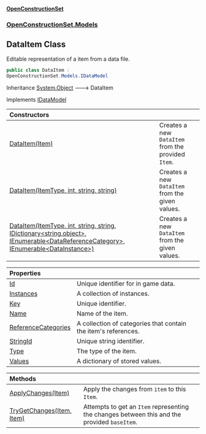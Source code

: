 #### [OpenConstructionSet](index.md 'index')
### [OpenConstructionSet.Models](index.md#OpenConstructionSet_Models 'OpenConstructionSet.Models')
## DataItem Class
Editable representation of a item from a data file.  
```csharp
public class DataItem :
OpenConstructionSet.Models.IDataModel
```

Inheritance [System.Object](https://docs.microsoft.com/en-us/dotnet/api/System.Object 'System.Object') &#129106; DataItem  

Implements [IDataModel](zkoogszxgZdDGzPBOOAcpg.md 'OpenConstructionSet.Models.IDataModel')  

| Constructors | |
| :--- | :--- |
| [DataItem(Item)](KEIVi7sIOTSlbpDv72TsJQ.md 'OpenConstructionSet.Models.DataItem.DataItem(OpenConstructionSet.Models.Item)') | Creates a new `DataItem` from the provided `Item`.<br/> |
| [DataItem(ItemType, int, string, string)](DpkFt2wyLoi81TYxniuatg.md 'OpenConstructionSet.Models.DataItem.DataItem(OpenConstructionSet.Models.ItemType, int, string, string)') | Creates a new `DataItem` from the given values.<br/> |
| [DataItem(ItemType, int, string, string, IDictionary&lt;string,object&gt;, IEnumerable&lt;DataReferenceCategory&gt;, IEnumerable&lt;DataInstance&gt;)](UkqAXEIpulj4N9cwsi1ebg.md 'OpenConstructionSet.Models.DataItem.DataItem(OpenConstructionSet.Models.ItemType, int, string, string, System.Collections.Generic.IDictionary&lt;string,object&gt;, System.Collections.Generic.IEnumerable&lt;OpenConstructionSet.Models.DataReferenceCategory&gt;, System.Collections.Generic.IEnumerable&lt;OpenConstructionSet.Models.DataInstance&gt;)') | Creates a new `DataItem` from the given values.<br/> |

| Properties | |
| :--- | :--- |
| [Id](nXTY4fAwjG+rUeYadLzFpg.md 'OpenConstructionSet.Models.DataItem.Id') | Unique identifier for in game data.<br/> |
| [Instances](TZTSZ4t5zZYMP+6aEAzeTQ.md 'OpenConstructionSet.Models.DataItem.Instances') | A collection of instances.<br/> |
| [Key](Kf14al_rLuuDKpdFk1IzPg.md 'OpenConstructionSet.Models.DataItem.Key') | Unique identifier.<br/> |
| [Name](OE6vZ1R+54euE_56qqRMNQ.md 'OpenConstructionSet.Models.DataItem.Name') | Name of the item.<br/> |
| [ReferenceCategories](IQf9tGMoON9eysVqyVvpng.md 'OpenConstructionSet.Models.DataItem.ReferenceCategories') | A collection of categories that contain the item's references.<br/> |
| [StringId](cg_8N8c7jQGgZyonabjA5g.md 'OpenConstructionSet.Models.DataItem.StringId') | Unique string identifier.<br/> |
| [Type](YTi1oCpkNCAJcW2oCkSjSQ.md 'OpenConstructionSet.Models.DataItem.Type') | The type of the item.<br/> |
| [Values](BPmM_VPsJChuqhOR4uwAUw.md 'OpenConstructionSet.Models.DataItem.Values') | A dictionary of stored values.<br/> |

| Methods | |
| :--- | :--- |
| [ApplyChanges(Item)](DxMGKz1E5GQZnsEPChxKmA.md 'OpenConstructionSet.Models.DataItem.ApplyChanges(OpenConstructionSet.Models.Item)') | Apply the changes from `item` to this `Item`.<br/> |
| [TryGetChanges(Item, Item)](ANvQTN_LPO70JzphSjyo7A.md 'OpenConstructionSet.Models.DataItem.TryGetChanges(OpenConstructionSet.Models.Item, OpenConstructionSet.Models.Item)') | Attempts to get an `Item` representing the changes between this and the provided `baseItem`.<br/> |
